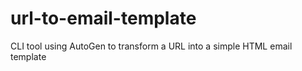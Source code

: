 # url-to-email-template
CLI tool using AutoGen to transform a URL into a simple HTML email template
